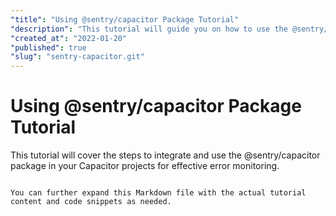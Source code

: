 ```yaml
---
"title": "Using @sentry/capacitor Package Tutorial"
"description": "This tutorial will guide you on how to use the @sentry/capacitor package for error monitoring in Capacitor applications."
"created_at": "2022-01-20"
"published": true
"slug": "sentry-capacitor.git"
---
```


# Using @sentry/capacitor Package Tutorial

This tutorial will cover the steps to integrate and use the @sentry/capacitor package in your Capacitor projects for effective error monitoring.
```

You can further expand this Markdown file with the actual tutorial content and code snippets as needed.